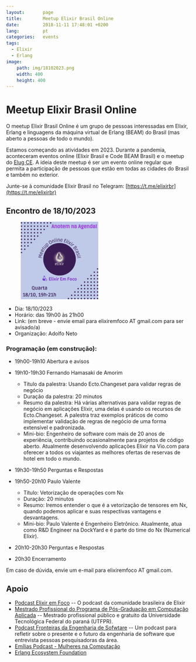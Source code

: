```yaml
---
layout:       page
title:        Meetup Elixir Brasil Online 
date:         2018-11-11 17:48:01 +0200
lang:         pt
categories:   events
tags:
  - Elixir
  - Erlang
image:
    path: img/18102023.png
    width: 400
    height: 400
---
```

# Meetup Elixir Brasil Online 

O meetup Elixir Brasil Online é um grupo de pessoas interessadas em Elixir, Erlang e linguagens da máquina virtual de Erlang (BEAM) do Brasil (mas aberto a pessoas de todo o mundo). 

Estamos começando as atividades em 2023. Durante a pandemia, aconteceram eventos online (Elixir Brasil e  Code BEAM Brasil) e o meetup do [Elug CE](https://elug-ce.github.io/). A ideia deste meetup é ser um evento online regular que permita a participação de pessoas que estão em todas as cidades do Brasil e também no exterior.

Junte-se à comunidade Elixir Brasil no Telegram: [https://t.me/elixirbr](https://t.me/elixirbr)


## Encontro de 18/10/2023


<figure>
  <img src="img/18102023.png" alt="Poster Elixir Brasil Online 18/10/2023" width="50%" >
</figure>


- Dia: 18/10/2023
- Horário: das 19h00 às 21h00
- Link: (em breve - envie email para elixiremfoco AT gmail.com para ser avisado/a) 
- Organização: Adolfo Neto

### Programação (em construção):

- 19h00-19h10 Abertura e avisos

- 19h10-19h30  Fernando Hamasaki de Amorim
  - Título da palestra: Usando Ecto.Changeset para validar regras de negócio
  - Duração da palestra: 20 minutos
  - Resumo da palestra: Há várias alternativas para validar regras de negócio em aplicações Elixir, uma delas é usando os recursos de Ecto.Changeset. A palestra traz exemplos práticos de como implementar validação de regras de negócio de uma forma extensível e padronizada.
  - Mini-bio: Engenheiro de software com mais de 20 anos de experiência, contribuindo ocasionalmente para projetos de código aberto. Atualmente desenvolvendo aplicações Elixir na Vio.com para oferecer a todos os viajantes as melhores ofertas de reservas de hotel em todo o mundo.

- 19h30-19h50 Perguntas e Respostas

- 19h50-20h10 Paulo Valente
  - Título: Vetorização de operações com Nx
  - Duração: 20 minutos
  - Resumo: Iremos entender o que é a vetorização de tensores em Nx, quando podemos aplicar e suas respectivas vantagens e desvantagens.
  - Mini-bio: Paulo Valente é Engenheiro Eletrônico. Atualmente, atua como R&D Engineer na DockYard e é parte do time do Nx (Numerical Elixir).

- 20h10-20h30 Perguntas e Respostas

- 20h30 Encerramento

Em caso de dúvida, envie um e-mail para elixiremfoco AT gmail.com.



## Apoio

- [Podcast Elixir em Foco](http://elixiremfoco.com) -- O podcast da comunidade brasileira de Elixir
- [Mestrado Profissional do Programa de Pós-Graduação em Computação Aplicada](https://ppgca.ct.utfpr.edu.br/) -- Mestrado profissional público e gratuito da Universidade Tecnológica Federal do paraná (UTFPR).
- [Podcast Fronteiras da Engenharia de Sofwtare](https://fronteirases.github.io/) -- Um podcast para refletir sobre o presente e o futuro da engenharia de software que entrevista pessoas pesquisadoras da área.
- [Emílias Podcast - Mulheres na Computação](https://adolfont.github.io/extension/podcasts/emilias)
- [Erlang Ecosystem Foundation](https://erlef.org/)

